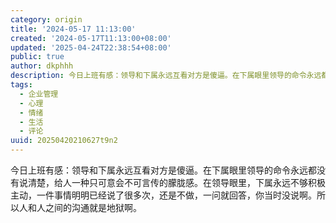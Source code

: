 ```yaml
---
category: origin
title: '2024-05-17 11:13:00'
created: '2024-05-17T11:13:00+08:00'
updated: '2025-04-24T22:38:54+08:00'
public: true
author: dkphhh
description: 今日上班有感：领导和下属永远互看对方是傻逼。在下属眼里领导的命令永远都没有说清楚，给人一种只可意会不可言传的朦胧感……
tags:
  - 企业管理
  - 心理
  - 情绪
  - 生活
  - 评论
uuid: 20250420210627t9n2
---
```


今日上班有感：领导和下属永远互看对方是傻逼。在下属眼里领导的命令永远都没有说清楚，给人一种只可意会不可言传的朦胧感。在领导眼里，下属永远不够积极主动，一件事情明明已经说了很多次，还是不做，一问就回答，你当时没说啊。所以人和人之间的沟通就是地狱啊。
